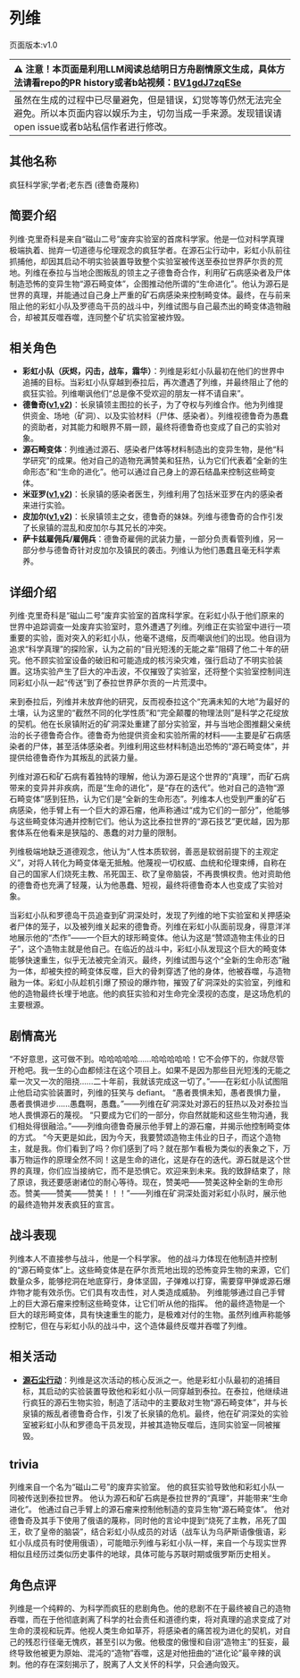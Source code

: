 # 列维
页面版本:v1.0
 

| :warning: 注意！本页面是利用LLM阅读总结明日方舟剧情原文生成，具体方法请看repo的PR history或者b站视频：[BV1gdJ7zqESe](https://www.bilibili.com/video/BV1gdJ7zqESe/)         |
|:----------------------------|
| 虽然在生成的过程中已尽量避免，但是错误，幻觉等等仍然无法完全避免。所以本页面内容以娱乐为主，切勿当成一手来源。发现错误请open issue或者b站私信作者进行修改。|



## 其他名称
疯狂科学家;学者;老东西 (德鲁奇蔑称)
## 简要介绍
列维·克里奇科是来自“磁山二号”废弃实验室的首席科学家。他是一位对科学真理极端执着、抛弃一切道德与伦理观念的疯狂学者。在源石尘行动中，彩虹小队前往抓捕他，却因其启动不明实验装置导致整个实验室被传送至泰拉世界萨尔贡的荒地。列维在泰拉与当地企图叛乱的领主之子德鲁奇合作，利用矿石病感染者及尸体制造恐怖的变异生物“源石畸变体”，企图推动他所谓的“生命进化”。他认为源石是世界的真理，并能通过自己身上严重的矿石病感染来控制畸变体。最终，在与前来阻止他的彩虹小队及罗德岛干员的战斗中，列维试图与自己最杰出的畸变体造物融合，却被其反噬吞噬，连同整个矿坑实验室被炸毁。
## 相关角色
-   **彩虹小队（灰烬，闪击，战车，霜华）**：列维是彩虹小队最初在他们的世界中追捕的目标。当彩虹小队穿越到泰拉后，再次遭遇了列维，并最终阻止了他的疯狂实验。列维嘲讽他们“总是像不受欢迎的朋友一样不请自来”。
-   **德鲁奇([v1](extended_char_de_lu_qi.md),[v2](../char_v3/extended_char_de_lu_qi.md))**：长泉镇领主图拉的长子，为了夺权与列维合作。他为列维提供资金、场地（矿洞）、以及实验材料（尸体、感染者）。列维视德鲁奇为愚蠢的资助者，对其能力和眼界不屑一顾，最终将德鲁奇也变成了自己的实验对象。
-   **源石畸变体**：列维通过源石、感染者尸体等材料制造出的变异生物，是他“科学研究”的成果。他对自己的造物充满赞美和狂热，认为它们代表着“全新的生命形态”和“生命的进化”。他可以通过自己身上的源石结晶来控制这些畸变体。
-   **米亚罗([v1](extended_char_mi_ya_luo.md),[v2](../char_v3/extended_char_mi_ya_luo.md))**：长泉镇的感染者医生，列维利用了包括米亚罗在内的感染者来进行实验。
-   **皮加尔([v1](extended_char_pi_jia_er.md),[v2](../char_v3/extended_char_pi_jia_er.md))**：长泉镇领主之女，德鲁奇的妹妹。列维与德鲁奇的合作引发了长泉镇的混乱和皮加尔与其兄长的冲突。
-   **萨卡兹雇佣兵/雇佣兵**：德鲁奇雇佣的武装力量，一部分负责看管列维，另一部分参与德鲁奇针对皮加尔及镇民的袭击。列维认为他们愚蠢且毫无科学素养。
## 详细介绍
列维·克里奇科是“磁山二号”废弃实验室的首席科学家。在彩虹小队于他们原来的世界中追踪调查一处废弃实验室时，意外遭遇了列维。列维正在实验室中进行一项重要的实验，面对突入的彩虹小队，他毫不退缩，反而嘲讽他们的出现。他自诩为追求“科学真理”的探险家，认为之前的“目光短浅的无能之辈”阻碍了他二十年的研究。他不顾实验室设备的破旧和可能造成的核污染灾难，强行启动了不明实验装置。这场实验产生了巨大的冲击波，不仅摧毁了实验室，还将整个实验室控制间连同彩虹小队一起“传送”到了泰拉世界萨尔贡的一片荒漠中。

来到泰拉后，列维并未放弃他的研究，反而视泰拉这个“充满未知的大地”为最好的土壤，认为这里的“截然不同的化学性质”和“完全颠覆的物理法则”是科学之花绽放的契机。他在长泉镇附近的矿洞深处重建了部分实验室，并与当地企图推翻父亲统治的长子德鲁奇合作。德鲁奇为他提供资金和实验所需的材料——主要是矿石病感染者的尸体，甚至活体感染者。列维利用这些材料制造出恐怖的“源石畸变体”，并提供给德鲁奇作为其叛乱的武装力量。

列维对源石和矿石病有着独特的理解，他认为源石是这个世界的“真理”，而矿石病带来的变异并非疾病，而是“生命的进化”，是“存在的迭代”。他对自己的造物“源石畸变体”感到狂热，认为它们是“全新的生命形态”。列维本人也受到严重的矿石病感染，他手臂上有一个巨大的源石瘤，他声称通过“成为它们的一部分”，他能够与这些畸变体沟通并控制它们。他认为这比泰拉世界的“源石技艺”更优越，因为那套体系在他看来是狭隘的、愚蠢的对力量的限制。

列维极端地缺乏道德观念，他认为“人性本质软弱，善恶是软弱前提下的主观定义”，对将人转化为畸变体毫无抵触。他蔑视一切权威、血统和伦理束缚，自称在自己的国家人们烧死主教、吊死国王、砍了皇帝脑袋，不再畏惧权贵。他对资助他的德鲁奇也充满了轻蔑，认为他愚蠢、短视，最终将德鲁奇本人也变成了实验对象。

当彩虹小队和罗德岛干员追查到矿洞深处时，发现了列维的地下实验室和关押感染者尸体的笼子，以及被列维关起来的德鲁奇。列维在彩虹小队面前现身，得意洋洋地展示他的“杰作”——一个巨大的球形畸变体。他认为这是“赞颂造物主伟业的日子”，这个造物主就是他自己。在临近的战斗中，彩虹小队发现这个巨大的畸变体能够快速重生，似乎无法被完全消灭。最终，列维试图与这个“全新的生命形态”融为一体，却被失控的畸变体反噬，巨大的骨刺穿透了他的身体，他被吞噬，与造物融为一体。彩虹小队趁机引爆了预设的爆炸物，摧毁了矿洞深处的实验室，列维和他的造物最终长埋于地底。他的疯狂实验和对生命完全漠视的态度，是这场危机的主要根源。
## 剧情高光
“不好意思，这可做不到。哈哈哈哈哈......哈哈哈哈哈！它不会停下的，你就尽管开枪吧。我一生的心血都倾注在这个项目上。如果不是因为那些目光短浅的无能之辈一次又一次的阻挠......二十年前，我就该完成这一切了。”——在彩虹小队试图阻止他启动实验装置时，列维的狂笑与 defiant。
“愚者畏惧未知，愚者畏惧力量，愚者畏惧进步......愚蠢啊，愚蠢。”——列维在矿洞深处对源石的狂热以及对泰拉当地人畏惧源石的蔑视。
“只要成为它们的一部分，你自然就能和这些生物沟通，我们相处得很融洽。”——列维向德鲁奇展示他手臂上的源石瘤，并揭示他控制畸变体的方式。
“今天更是如此，因为今天，我要赞颂造物主伟业的日子，而这个造物主，就是我。你们看到了吗？你们感到了吗？就在那乍看极为类似的表象之下，万事万物运作的原理全然不同！这是生命的进化，这是存在的迭代。源石就是这个世界的真理，你们应当接纳它，而不是恐惧它。欢迎来到未来。我的致辞结束了，除了原谅，我还要感谢诸位的耐心等待。现在，赞美吧——赞美这种全新的生命形态。赞美——赞美——赞美！！！”——列维在矿洞深处面对彩虹小队时，展示他的最终造物并发表疯狂的宣言。
## 战斗表现
列维本人不直接参与战斗，他是一个科学家。
他的战斗力体现在他制造并控制的“源石畸变体”上。这些畸变体是在萨尔贡荒地出现的恐怖变异生物的来源，它们数量众多，能够挖洞在地底穿行，身体坚固，子弹难以打穿，需要穿甲弹或源石爆炸物才能有效杀伤。它们具有攻击性，对人类造成威胁。
列维能够通过自己手臂上的巨大源石瘤来控制这些畸变体，让它们听从他的指挥。
他的最终造物是一个巨大的球形畸变体，具有快速重生的能力，是极难对付的生物。虽然列维声称能够控制它，但在与彩虹小队的战斗中，这个造体最终反噬并吞噬了列维。
## 相关活动
-   **[源石尘行动](../stories/act17d0.md)**：列维是这次活动的核心反派之一。他是彩虹小队最初的追捕目标，其启动的实验装置导致他和彩虹小队一同穿越到泰拉。在泰拉，他继续进行疯狂的源石生物实验，制造了活动中的主要敌对生物“源石畸变体”，并与长泉镇的叛乱者德鲁奇合作，引发了长泉镇的危机。最终，他在矿洞深处的实验室被彩虹小队和罗德岛干员发现，并被其造物反噬后，连同实验室一同被摧毁。
## trivia
列维来自一个名为“磁山二号”的废弃实验室。
他的疯狂实验导致他和彩虹小队一同被传送到泰拉世界。
他认为源石和矿石病是泰拉世界的“真理”，并能带来“生命进化”。
他通过自己手臂上的源石瘤来控制他制造的变异生物“源石畸变体”。
他对德鲁奇及其手下使用了俄语的蔑称，同时他的言论中提到“烧死了主教，吊死了国王，砍了皇帝的脑袋”，结合彩虹小队成员的对话（战车认为乌萨斯语像俄语，彩虹小队成员有时使用俄语），可能暗示列维与彩虹小队一样，来自一个与现实世界相似且经历过类似历史事件的地球，具体可能与苏联时期或俄罗斯历史相关。
## 角色点评
列维是一个纯粹的、为科学而疯狂的悲剧角色。他的悲剧不在于最终被自己的造物吞噬，而在于他彻底剥离了科学的社会责任和道德约束，将对真理的追求变成了对生命的漠视和玩弄。他视人类生命如草芥，将感染者的痛苦视为进化的契机，对自己的残忍行径毫无愧疚，甚至引以为傲。他极度的傲慢和自诩“造物主”的狂妄，最终导致他被更为原始、混沌的“造物”吞噬，这是对他扭曲的“进化论”最辛辣的讽刺。他的存在深刻揭示了，脱离了人文关怀的科学，只会通向毁灭。